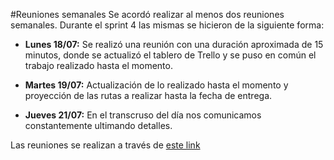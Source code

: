 #Reuniones semanales
Se acordó realizar al menos dos reuniones semanales. Durante el sprint 4 las mismas se hicieron de la siguiente forma:


- **Lunes 18/07:** Se realizó una reunión con una duración aproximada de 15 minutos, donde se actualizó el tablero de Trello y se puso en común el trabajo realizado hasta el momento. 


- **Martes 19/07:** Actualización de lo realizado hasta el momento y proyección de las rutas a realizar hasta la fecha de entrega. 

- **Jueves 21/07:** En el transcruso del día nos comunicamos constantemente ultimando detalles.  




Las reuniones se realizan a través de [este link](https://meet.google.com/zic-frwn-fzj?pli=1&authuser=2)
